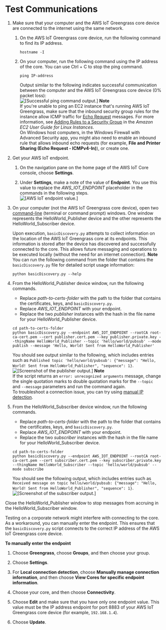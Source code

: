 # Test Communications<a name="test-comms"></a>

1. <a name="ping-device"></a>Make sure that your computer and the AWS IoT Greengrass core device are connected to the internet using the same network\.

   1. On the AWS IoT Greengrass core device, run the following command to find its IP address\.

      ```
      hostname -I
      ```

   1. On your computer, run the following command using the IP address of the core\. You can use Ctrl \+ C to stop the ping command\.

      ```
      ping IP-address
      ```

      Output similar to the following indicates successful communication between the computer and the AWS IoT Greengrass core device \(0% packet loss\):  
![\[Successful ping command output.\]](http://docs.aws.amazon.com/greengrass/latest/developerguide/images/gg-get-started-075.5.png)
**Note**  
If you're unable to ping an EC2 instance that's running AWS IoT Greengrass, make sure that the inbound security group rules for the instance allow ICMP traffic for [Echo Request](https://docs.aws.amazon.com/AWSEC2/latest/UserGuide/security-group-rules-reference.html#sg-rules-ping) messages\. For more information, see [ Adding Rules to a Security Group](https://docs.aws.amazon.com/AWSEC2/latest/UserGuide/using-network-security.html#adding-security-group-rule) in the *Amazon EC2 User Guide for Linux Instances*\.  
On Windows host computers, in the Windows Firewall with Advanced Security app, you might also need to enable an inbound rule that allows inbound echo requests \(for example, **File and Printer Sharing \(Echo Request \- ICMPv4\-In\)**\), or create one\.

1. Get your AWS IoT endpoint\.

   1. <a name="iot-settings"></a>On the navigation pane on the home page of the AWS IoT Core console, choose **Settings**\.

   1. <a name="iot-settings-endpoint"></a>Under **Settings**, make a note of the value of **Endpoint**\. You use this value to replace the *AWS\_IOT\_ENDPOINT* placeholder in the commands in the following steps\.  
![\[AWS IoT endpoint value.\]](http://docs.aws.amazon.com/greengrass/latest/developerguide/images/gg-get-started-075.7.png)

1. On your computer \(not the AWS IoT Greengrass core device\), open two [command\-line](https://en.wikipedia.org/wiki/Command-line_interface) \(terminal or command prompt\) windows\. One window represents the HelloWorld\_Publisher device and the other represents the HelloWorld\_Subscriber device\.

   Upon execution, `basicDiscovery.py` attempts to collect information on the location of the AWS IoT Greengrass core at its endpoints\. This information is stored after the device has discovered and successfully connected to the core\. This allows future messaging and operations to be executed locally \(without the need for an internet connection\)\.
**Note**  
You can run the following command from the folder that contains the `basicDiscovery.py` file for detailed script usage information:  

   ```
   python basicDiscovery.py --help
   ```

1. From the HelloWorld\_Publisher device window, run the following commands\.
   + Replace *path\-to\-certs\-folder* with the path to the folder that contains the certificates, keys, and `basicDiscovery.py`\.
   + Replace *AWS\_IOT\_ENDPOINT* with your endpoint\.
   + Replace the two *publisher* instances with the hash in the file name for your HelloWorld\_Publisher device\.

   ```
   cd path-to-certs-folder
   python basicDiscovery.py --endpoint AWS_IOT_ENDPOINT --rootCA root-ca-cert.pem --cert publisher.cert.pem --key publisher.private.key --thingName HelloWorld_Publisher --topic 'hello/world/pubsub' --mode publish --message 'Hello, World! Sent from HelloWorld_Publisher'
   ```

   You should see output similar to the following, which includes entries such as `Published topic 'hello/world/pubsub': {"message": "Hello, World! Sent from HelloWorld_Publisher", "sequence": 1}`\.  
![\[Screenshot of the publisher output.\]](http://docs.aws.amazon.com/greengrass/latest/developerguide/images/gg-get-started-076.png)
**Note**  
If the script returns an `error: unrecognized arguments` message, change the single quotation marks to double quotation marks for the `--topic` and `--message` parameters and run the command again\.  
To troubleshoot a connection issue, you can try using [manual IP detection](#corp-network-manual-detection)\.

1. From the HelloWorld\_Subscriber device window, run the following commands\.
   + Replace *path\-to\-certs\-folder* with the path to the folder that contains the certificates, keys, and `basicDiscovery.py`\.
   + Replace *AWS\_IOT\_ENDPOINT* with your endpoint\.
   + Replace the two *subscriber* instances with the hash in the file name for your HelloWorld\_Subscriber device\.

   ```
   cd path-to-certs-folder
   python basicDiscovery.py --endpoint AWS_IOT_ENDPOINT --rootCA root-ca-cert.pem --cert subscriber.cert.pem --key subscriber.private.key --thingName HelloWorld_Subscriber --topic 'hello/world/pubsub' --mode subscribe
   ```

   You should see the following output, which includes entries such as `Received message on topic hello/world/pubsub: {"message": "Hello, World! Sent from HelloWorld_Publisher", "sequence": 1}`\.  
![\[Screenshot of the subscriber output.\]](http://docs.aws.amazon.com/greengrass/latest/developerguide/images/gg-get-started-077.png)

Close the HelloWorld\_Publisher window to stop messages from accruing in the HelloWorld\_Subscriber window\.

Testing on a corporate network might interfere with connecting to the core\. As a workaround, you can manually enter the endpoint\. This ensures that the `basicDiscovery.py` script connects to the correct IP address of the AWS IoT Greengrass core device\.

**To manually enter the endpoint**

1. Choose **Greengrass**, choose **Groups**, and then choose your group\.

1. Choose **Settings**\. 

1. For **Local connection detection**, choose **Manually manage connection information**, and then choose **View Cores for specific endpoint information**\.

1. Choose your core, and then choose **Connectivity**\.

1. Choose **Edit** and make sure that you have only one endpoint value\. This value must be the IP address endpoint for port 8883 of your AWS IoT Greengrass core device \(for example, `192.168.1.4`\)\.

1. Choose **Update**\.